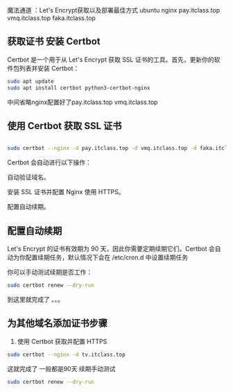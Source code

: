 魔法通道 ：Let's Encrypt获取以及部署最佳方式  ubuntu nginx   pay.itclass.top vmq.itclass.top faka.itclass.top 

## 获取证书 安装 Certbot
Certbot 是一个用于从 Let's Encrypt 获取 SSL 证书的工具。首先，更新你的软件包列表并安装 Certbot：
``` bash
sudo apt update
sudo apt install certbot python3-certbot-nginx

```

中间省略nginx配置好了pay.itclass.top vmq.itclass.top

## 使用 Certbot 获取 SSL 证书

``` bash

sudo certbot --nginx -d pay.itclass.top -d vmq.itclass.top -d faka.itclass.top -d tv.itclass.top -d music.itclass.top -d cloud.itclass.top

```

Certbot 会自动进行以下操作：

自动验证域名。

安装 SSL 证书并配置 Nginx 使用 HTTPS。

配置自动续期。

## 配置自动续期
Let's Encrypt 的证书有效期为 90 天，因此你需要定期续期它们。Certbot 会自动为你配置续期任务，默认情况下会在 /etc/cron.d 中设置续期任务

你可以手动测试续期是否工作：

```bash
sudo certbot renew --dry-run

```
到这里就完成了 。。。

## 为其他域名添加证书步骤 

1. 使用 Certbot 获取并配置 HTTPS
``` bash
sudo certbot --nginx -d tv.itclass.top
```

这就完成了 一般都是90天 续期手动测试 

```bash
sudo certbot renew --dry-run


```